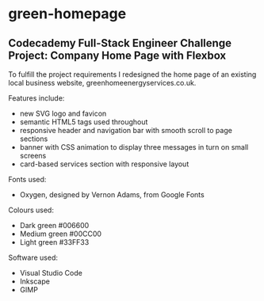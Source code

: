 # green-homepage
## Codecademy Full-Stack Engineer Challenge Project: Company Home Page with Flexbox

To fulfill the project requirements I redesigned the home page of an existing local business website, greenhomeenergyservices.co.uk.

Features include:
- new SVG logo and favicon
- semantic HTML5 tags used throughout
- responsive header and navigation bar with smooth scroll to page sections
- banner with CSS animation to display three messages in turn on small screens
- card-based services section with responsive layout

Fonts used:
- Oxygen, designed by Vernon Adams, from Google Fonts

Colours used:
- Dark green #006600
- Medium green #00CC00
- Light green #33FF33

Software used:
- Visual Studio Code
- Inkscape
- GIMP
